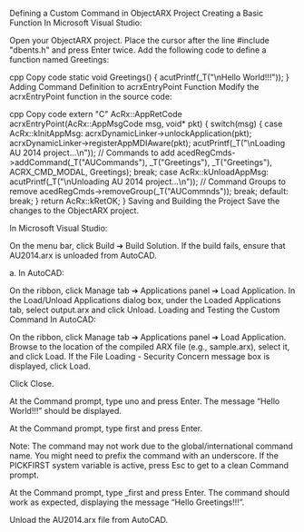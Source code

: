 Defining a Custom Command in ObjectARX Project Creating a Basic Function In Microsoft Visual Studio:

Open your ObjectARX project. Place the cursor after the line #include "dbents.h" and press Enter twice. Add the following code to define a function named Greetings:

cpp Copy code static void Greetings() { acutPrintf(_T("\nHello World!!!")); } Adding Command Definition to acrxEntryPoint Function Modify the acrxEntryPoint function in the source code:

cpp Copy code extern "C" AcRx::AppRetCode acrxEntryPoint(AcRx::AppMsgCode msg, void* pkt) { switch(msg) { case AcRx::kInitAppMsg: acrxDynamicLinker->unlockApplication(pkt); acrxDynamicLinker->registerAppMDIAware(pkt); acutPrintf(_T("\nLoading AU 2014 project...\n")); // Commands to add acedRegCmds->addCommand(_T("AUCommands"), _T("Greetings"), _T("Greetings"), ACRX_CMD_MODAL, Greetings); break; case AcRx::kUnloadAppMsg: acutPrintf(_T("\nUnloading AU 2014 project...\n")); // Command Groups to remove acedRegCmds->removeGroup(_T("AUCommnds")); break; default: break; } return AcRx::kRetOK; } Saving and Building the Project Save the changes to the ObjectARX project.

In Microsoft Visual Studio:

On the menu bar, click Build ➔ Build Solution. If the build fails, ensure that AU2014.arx is unloaded from AutoCAD.

a. In AutoCAD:

On the ribbon, click Manage tab ➔ Applications panel ➔ Load Application. In the Load/Unload Applications dialog box, under the Loaded Applications tab, select output.arx and click Unload. Loading and Testing the Custom Command In AutoCAD:

On the ribbon, click Manage tab ➔ Applications panel ➔ Load Application. Browse to the location of the compiled ARX file (e.g., sample.arx), select it, and click Load. If the File Loading - Security Concern message box is displayed, click Load.

Click Close.

At the Command prompt, type uno and press Enter. The message “Hello World!!!” should be displayed.

At the Command prompt, type first and press Enter.

Note: The command may not work due to the global/international command name. You might need to prefix the command with an underscore. If the PICKFIRST system variable is active, press Esc to get to a clean Command prompt.

At the Command prompt, type _first and press Enter. The command should work as expected, displaying the message “Hello Greetings!!!”.

Unload the AU2014.arx file from AutoCAD.

